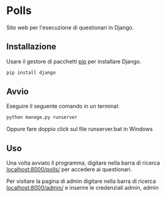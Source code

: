 # Polls

Sito web per l'esecuzione di questionari in Django.

## Installazione

Usare il gestore di pacchetti [pip](https://pip.pypa.io/en/stable/) per installare Django.

```bash
pip install django
```

## Avvio

Eseguire il seguente comando in un terminal:

```bash
python manage.py runserver
```

Oppure fare doppio click sul file runserver.bat in Windows 

## Uso

Una volta avviato il programma, digitare nella barra di ricerca [localhost:8000/polls/](http://localhost:8000/polls/) per accedere ai questionari.

Per visitare la pagina di admin digitare nella barra di ricerca [localhost:8000/admin/](http://localhost:8000/admin/) e inserire le credenziali admin, admin
